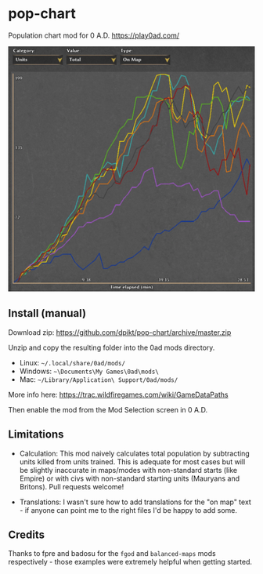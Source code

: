 # pop-chart

Population chart mod for 0 A.D. https://play0ad.com/

![Population chart example](chart.jpg)

## Install (manual)

Download zip: https://github.com/dpikt/pop-chart/archive/master.zip

Unzip and copy the resulting folder into the 0ad mods directory.

- Linux: `~/.local/share/0ad/mods/`
- Windows: `~\Documents\My Games\0ad\mods\`
- Mac: `~/Library/Application\ Support/0ad/mods/`

More info here: https://trac.wildfiregames.com/wiki/GameDataPaths

Then enable the mod from the Mod Selection screen in 0 A.D.

## Limitations

- Calculation: This mod naively calculates total population by subtracting units killed from units trained. This is adequate for most cases but will be slightly inaccurate in maps/modes with non-standard starts (like Empire) or with civs with non-standard starting units (Mauryans and Britons). Pull requests welcome!

- Translations: I wasn't sure how to add translations for the "on map" text - if anyone can point me to the right files I'd be happy to add some.

## Credits

Thanks to fpre and badosu for the `fgod` and `balanced-maps` mods respectively - those examples were extremely helpful when getting started.
